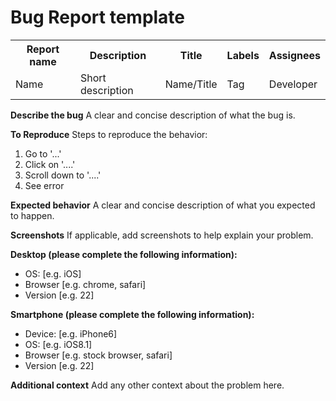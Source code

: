 # Bug Report template

<table>
  <tbody>
    <tr>
      <th>Report name</th>
      <th>Description</th>
      <th>Title</th>
      <th>Labels</th>
      <th>Assignees</th>
    </tr>
    <tr>
      <td>Name</td>
      <td>Short description</td>
      <td>Name/Title</td>
      <td>Tag</td>
      <td>Developer</td>
    </tr>
  </tbody>
</table>

**Describe the bug**
A clear and concise description of what the bug is.

**To Reproduce**
Steps to reproduce the behavior:
1. Go to '...'
2. Click on '....'
3. Scroll down to '....'
4. See error

**Expected behavior**
A clear and concise description of what you expected to happen.

**Screenshots**
If applicable, add screenshots to help explain your problem.

**Desktop (please complete the following information):**
 - OS: [e.g. iOS]
 - Browser [e.g. chrome, safari]
 - Version [e.g. 22]

**Smartphone (please complete the following information):**
 - Device: [e.g. iPhone6]
 - OS: [e.g. iOS8.1]
 - Browser [e.g. stock browser, safari]
 - Version [e.g. 22]

**Additional context**
Add any other context about the problem here.
